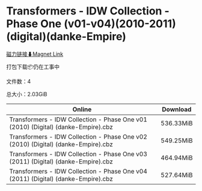# Transformers - IDW Collection - Phase One (v01-v04)(2010-2011)(digital)(danke-Empire)

[磁力链接⬇Magnet Link](magnet:?xt=urn:btih:ca2522d24c15280d2f0cc97febc75f0c60e89e05&dn=Transformers%20-%20IDW%20Collection%20-%20Phase%20One%20%28v01-v04%29%282010-2011%29%28digital%29%28danke-Empire%29)

打包下载📦仍在工事中

文件数：4

总大小：2.03GiB

Online | Download
--- | ---
Transformers - IDW Collection - Phase One v01 (2010) (Digital) (danke-Empire).cbz | 536.33MiB
Transformers - IDW Collection - Phase One v02 (2010) (Digital) (danke-Empire).cbz | 549.25MiB
Transformers - IDW Collection - Phase One v03 (2011) (Digital) (danke-Empire).cbz | 464.94MiB
Transformers - IDW Collection - Phase One v04 (2011) (Digital) (danke-Empire).cbz | 527.64MiB
